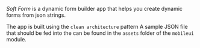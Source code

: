 *Soft Form* is a dynamic form builder app that helps you create dynamic forms from json strings.

The app is built using the `clean architecture` pattern 
A sample JSON file that should be fed into the can be found in the `assets` folder of the `mobileui` module.




